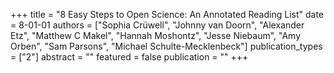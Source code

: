 +++
title = "8 Easy Steps to Open Science: An Annotated Reading List"
date = 8-01-01
authors = ["Sophia Crüwell", "Johnny van Doorn", "Alexander Etz", "Matthew C Makel", "Hannah Moshontz", "Jesse Niebaum", "Amy Orben", "Sam Parsons", "Michael Schulte-Mecklenbeck"]
publication_types = ["2"]
abstract = ""
featured = false
publication = ""
+++

